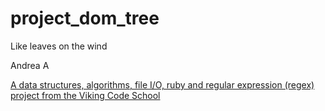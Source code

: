 # project_dom_tree
Like leaves on the wind

Andrea A

[A data structures, algorithms, file I/O, ruby and regular expression (regex) project from the Viking Code School](http://www.vikingcodeschool.com)

